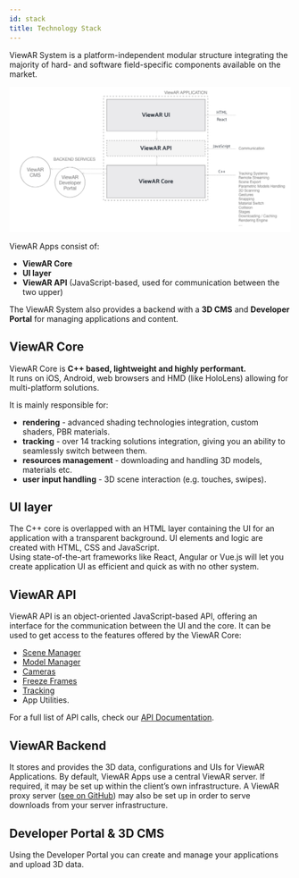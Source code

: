 ```yaml
---
id: stack
title: Technology Stack
---
```


ViewAR System is a platform-independent modular structure integrating the majority of hard- and software field-specific components available on the market.

![](assets/SystemStructureSketch.jpg)

ViewAR Apps consist of:

- **ViewAR Core**
- **UI layer**
- **ViewAR API** (JavaScript-based, used for communication between the two upper)

The ViewAR System also provides a backend with a **3D CMS** and **Developer Portal** for managing applications and content.

## ViewAR Core

ViewAR Core is **C++ based, lightweight and highly performant.**  
It runs on iOS, Android, web browsers and HMD (like HoloLens) allowing for multi-platform solutions.

It is mainly responsible for:

- **rendering** - advanced shading technologies integration, custom shaders, PBR materials.
- **tracking** - over 14 tracking solutions integration, giving you an ability to seamlessly switch between them.
- **resources management** - downloading and handling 3D models, materials etc.
- **user input handling** - 3D scene interaction (e.g. touches, swipes).

## UI layer

The C++ core is overlapped with an HTML layer containing the UI for an application with a transparent background. UI elements and logic are created with HTML, CSS and JavaScript.  
Using state-of-the-art frameworks like React, Angular or Vue.js will let you create application UI as efficient and quick as with no other system.

## ViewAR API

ViewAR API is an object-oriented JavaScript-based API, offering an interface for the communication between the UI and the core. It can be used to get access to the features offered by the ViewAR Core:

- [Scene Manager](/docs/sdk/basic_concepts/scene_management)
- [Model Manager](/docs/sdk/basic_concepts/models)
- [Cameras](/docs/sdk/basic_concepts/cameras)
- [Freeze Frames](/docs/sdk/basic_concepts/freeze_frames)
- [Tracking](/docs/sdk/basic_concepts/tracking)
- App Utilities.

For a full list of API calls, check our [API Documentation](https://documentation-api.viewar.com).

## ViewAR Backend

It stores and provides the 3D data, configurations and UIs for ViewAR Applications. By default, ViewAR Apps use a central ViewAR server. If required, it may be set up within the client’s own infrastructure. A ViewAR proxy server ([see on GitHub](https://github.com/viewar/viewar-proxy)) may also be set up in order to serve downloads from your server infrastructure.

## Developer Portal & 3D CMS

Using the Developer Portal you can create and manage your applications and upload 3D data.
